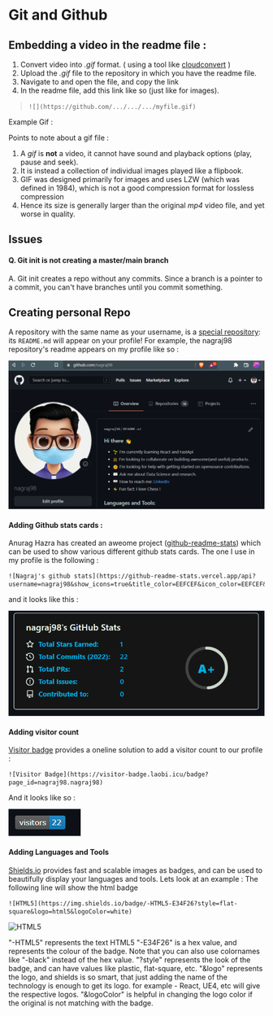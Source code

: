 ﻿# Git and Github

## Embedding a video in the readme file :
 1. Convert video into *.gif* format. ( using a tool like [cloudconvert](https://cloudconvert.com/gif-converter) )
 2. Upload the *.gif* file to the repository in which you have the readme file.
 3. Navigate to and open the file, and copy the link
 4. In the readme file, add this link like so (just like for images).
 > `![](https://github.com/.../.../.../myfile.gif)`

Example Gif :
![]()

Points to note about a gif file :
1. A *gif* is **not** a video, it cannot have sound and playback options (play, pause and seek).
2. It is instead a collection of individual images played like a flipbook. 
3. GIF was designed primarily for images and uses LZW (which was defined in 1984), which is not a good compression format for lossless compression
4. Hence its size is generally larger than the original *mp4* video file, and yet worse in quality.

## Issues

#### Q. Git init is not creating a master/main branch
A. Git init creates a repo without any commits. Since a branch is a pointer to a commit, you can't have branches until you commit something.

## Creating personal Repo
A repository with the same name as your username, is a [special repository](https://docs.github.com/en/account-and-profile/setting-up-and-managing-your-github-profile/customizing-your-profile/managing-your-profile-readme): its `README.md` will appear on your profile!
For example, the nagraj98 repository's readme appears on my profile like so :

![](https://github.com/nagraj98/Learnings-and-templates/blob/main/assets/Git/personalProfile.png)

#### Adding Github stats cards :
Anurag Hazra has created  an aweome project ([github-readme-stats](https://github.com/anuraghazra/github-readme-stats)) which can be used to show various different github stats cards.
The one I use in my profile is the following :

    ![Nagraj's github stats](https://github-readme-stats.vercel.app/api?username=nagraj98&show_icons=true&title_color=EEFCEF&icon_color=EEFCEF&text_color=00B0E0&bg_color=151515)

and it looks like this :
<!-- -->
<!-- ![Nagraj's github stats](https://github-readme-stats.vercel.app/api?username=nagraj98&show_icons=true&title_color=EEFCEF&icon_color=EEFCEF&text_color=00B0E0&bg_color=151515) --> 

![](https://github.com/nagraj98/Learnings-and-templates/blob/main/assets/Git/githubStats.png)

#### Adding visitor count
[Visitor badge](https://visitor-badge.laobi.icu/#docs) provides a oneline solution to add a visitor count to our profile :

    ![Visitor Badge](https://visitor-badge.laobi.icu/badge?page_id=nagraj98.nagraj98)

And it looks like so :

<!-- ![Visitor Badge](https://visitor-badge.laobi.icu/badge?page_id=nagraj98.nagraj98) -->

![](https://github.com/nagraj98/Learnings-and-templates/blob/main/assets/Git/visitorNumber.png)

#### Adding Languages and Tools
[Shields.io](https://shields.io/) provides fast and scalable images as badges, and can be used to beautifully display your languages and tools. Lets look at an example : The following line will show the html badge

    ![HTML5](https://img.shields.io/badge/-HTML5-E34F26?style=flat-square&logo=html5&logoColor=white)
![HTML5](https://img.shields.io/badge/-HTML5-E34F26?style=plastic&logo=html5&logoColor=white)

"-HTML5" represents the text HTML5
"-E34F26" is a hex value, and represents the colour of the badge. Note that you can also use colornames like "-black" instead of the hex value.
"?style" represents the look of the badge, and can have values like plastic, flat-square, etc.
"&logo" represents the logo, and shields is so smart, that just adding the name of the technology is enough to get its logo. for example - React, UE4, etc will give the respective logos.
"&logoColor" is helpful in changing the logo color if the original is not matching with the badge.
